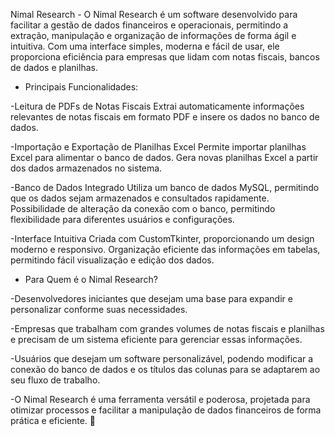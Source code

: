 Nimal Research - 
O Nimal Research é um software desenvolvido para facilitar a gestão de dados financeiros e operacionais, permitindo a extração, manipulação e organização de informações de forma ágil e intuitiva. Com uma interface simples, moderna e fácil de usar, ele proporciona eficiência para empresas que lidam com notas fiscais, bancos de dados e planilhas.

- Principais Funcionalidades:

-Leitura de PDFs de Notas Fiscais
Extrai automaticamente informações relevantes de notas fiscais em formato PDF e insere os dados no banco de dados.

-Importação e Exportação de Planilhas Excel
Permite importar planilhas Excel para alimentar o banco de dados.
Gera novas planilhas Excel a partir dos dados armazenados no sistema.

-Banco de Dados Integrado
Utiliza um banco de dados MySQL, permitindo que os dados sejam armazenados e consultados rapidamente.
Possibilidade de alteração da conexão com o banco, permitindo flexibilidade para diferentes usuários e configurações.

-Interface Intuitiva
Criada com CustomTkinter, proporcionando um design moderno e responsivo.
Organização eficiente das informações em tabelas, permitindo fácil visualização e edição dos dados.

- Para Quem é o Nimal Research?

-Desenvolvedores iniciantes que desejam uma base para expandir e personalizar conforme suas necessidades.

-Empresas que trabalham com grandes volumes de notas fiscais e planilhas e precisam de um sistema eficiente para gerenciar essas informações.

-Usuários que desejam um software personalizável, podendo modificar a conexão do banco de dados e os títulos das colunas para se adaptarem ao seu fluxo de trabalho.

-O Nimal Research é uma ferramenta versátil e poderosa, projetada para otimizar processos e facilitar a manipulação de dados financeiros de forma prática e eficiente. 🚀

